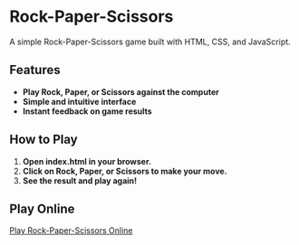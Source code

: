 # Rock-Paper-Scissors

A simple Rock-Paper-Scissors game built with HTML, CSS, and JavaScript.

## Features

- **Play Rock, Paper, or Scissors against the computer**
- **Simple and intuitive interface**
- **Instant feedback on game results**

## How to Play

1. **Open index.html in your browser.**
2. **Click on Rock, Paper, or Scissors to make your move.**
3. **See the result and play again!**

## Play Online

[Play Rock-Paper-Scissors Online](https://avneetkaur17.github.io/rock-paper-scissors/)
